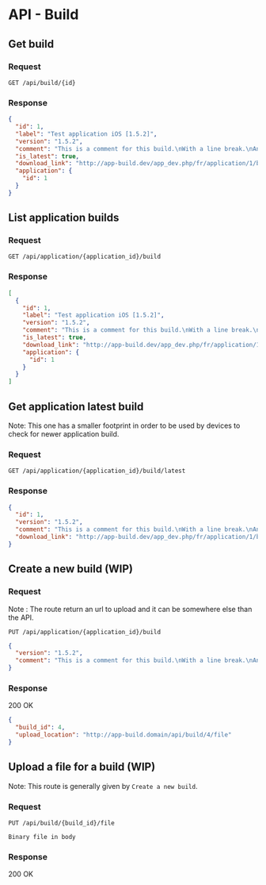# API - Build

## Get build

### Request

```
GET /api/build/{id}
```

### Response

```json
{
  "id": 1,
  "label": "Test application iOS [1.5.2]",
  "version": "1.5.2",
  "comment": "This is a comment for this build.\nWith a line break.\nAnd another one.\n",
  "is_latest": true,
  "download_link": "http://app-build.dev/app_dev.php/fr/application/1/build/1/download",
  "application": {
    "id": 1
  }
}
```

## List application builds

### Request

```
GET /api/application/{application_id}/build
```

### Response

```json
[
  {
    "id": 1,
    "label": "Test application iOS [1.5.2]",
    "version": "1.5.2",
    "comment": "This is a comment for this build.\nWith a line break.\nAnd another one.\n",
    "is_latest": true,
    "download_link": "http://app-build.dev/app_dev.php/fr/application/1/build/1/download",
    "application": {
      "id": 1
    }
  }
]
```

## Get application latest build

Note: This one has a smaller footprint in order to be used by devices to check for newer application build.

### Request

```
GET /api/application/{application_id}/build/latest
```

### Response

```json
{
  "id": 1,
  "version": "1.5.2",
  "comment": "This is a comment for this build.\nWith a line break.\nAnd another one.\n",
  "download_link": "http://app-build.dev/app_dev.php/fr/application/1/build/1/download"
}
```

## Create a new build (WIP)

### Request

Note : The route return an url to upload and it can be somewhere else than the API.

```
PUT /api/application/{application_id}/build
```
```json
{
  "version": "1.5.2",
  "comment": "This is a comment for this build.\nWith a line break.\nAnd another one.\n"
}
```

### Response

200 OK

```json
{
  "build_id": 4,
  "upload_location": "http://app-build.domain/api/build/4/file"
}
```

## Upload a file for a build (WIP)

Note: This route is generally given by `Create a new build`.

### Request

```
PUT /api/build/{build_id}/file
```

```
Binary file in body
```
### Response

200 OK
